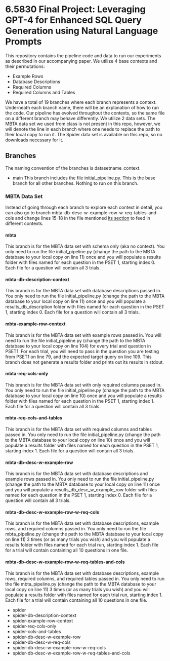# 6.5830 Final Project: Leveraging GPT-4 for Enhanced SQL Query Generation using Natural Language Prompts

This repository contains the pipeline code and data to run our experiments as described in our accompanying paper. We utilize 4 base contexts and their permutations:
- Example Rows
- Database Descriptions
- Required Columns
- Required Columns and Tables

We have a total of 19 branches where each branch represents a context. Underneath each branch name, there will be an explanation of how to run the code. Our pipeline has evolved throughout the contexts, so the same file on a different branch may behave differently. We utilize 2 data sets. The MBTA data set we used from class is not present in this repo, however, we will denote the line in each branch where one needs to replace the path to their local copy to run it. The Spider data set is available on this repo, so no downloads necessary for it.

## Branches
The naming convention of the branches is datasetname_context.
- main
This branch includes the file initial_pipeline.py. This is the base branch for all other branches. Nothing to run on this branch.

### MBTA Data Set
Instead of going through each branch to explore each context in detail, you can also go to branch mbta-db-desc-w-example-row-w-req-tables-and-cols and change lines 15-18 in the file mentioned [its section](#mbta-db-desc-w-example-row-w-req-tables-and-cols) to feed in different contexts.
#### mbta
This branch is for the MBTA data set with schema only (aka no context). You only need to run the file initial_pipeline.py (change the path to the MBTA database to your local copy on line 11) once and you will populate a results folder with files named for each question in the PSET 1, starting index 0. Each file for a question will contain all 3 trials. 
#### mbta-db-description-context
This branch is for the MBTA data set with database descriptions passed in. You only need to run the file initial_pipeline.py (change the path to the MBTA database to your local copy on line 11) once and you will populate a results_db_description folder with files named for each question in the PSET 1, starting index 0. Each file for a question will contain all 3 trials. 
#### mbta-example-row-context
This branch is for the MBTA data set with example rows passed in. You will need to run the file initial_pipeline.py (change the path to the MBTA database to your local copy on line 104) for every trial and question in PSET1. For each trial, you will need to pass in the question you are testing from PSET1 on line 79, and the expected target query on line 109. This branch does not generate a results folder and prints out its results in stdout. 
#### mbta-req-cols-only
This branch is for the MBTA data set with only required columns passed in. You only need to run the file initial_pipeline.py (change the path to the MBTA database to your local copy on line 10) once and you will populate a results folder with files named for each question in the PSET 1, starting index 1. Each file for a question will contain all 3 trials. 
#### mbta-req-cols-and-tables
This branch is for the MBTA data set with required columns and tables passed in. You only need to run the file initial_pipeline.py (change the path to the MBTA database to your local copy on line 10) once and you will populate a results folder with files named for each question in the PSET 1, starting index 1. Each file for a question will contain all 3 trials.
#### mbta-db-desc-w-example-row
This branch is for the MBTA data set with database descriptions and example rows passed in. You only need to run the file initial_pipeline.py (change the path to the MBTA database to your local copy on line 11) once and you will populate a results_db_desc_w_example_row folder with files named for each question in the PSET 1, starting index 0. Each file for a question will contain all 3 trials. 
#### mbta-db-desc-w-example-row-w-req-cols
This branch is for the MBTA data set with database descriptions, example rows, and required columns passed in. You only need to run the file mbta_pipeline.py (change the path to the MBTA database to your local copy on line 11) 3 times (or as many trials you wish) and you will populate a results folder with files named for each trial run, starting index 1. Each file for a trial will contain containing all 10 questions in one file.
#### mbta-db-desc-w-example-row-w-req-tables-and-cols
This branch is for the MBTA data set with database descriptions, example rows, required columns, and required tables passed in. You only need to run the file mbta_pipeline.py (change the path to the MBTA database to your local copy on line 11) 3 times (or as many trials you wish) and you will populate a results folder with files named for each trial run, starting index 1. Each file for a trial will contain containing all 10 questions in one file. 
- spider
- spider-db-description-context
- spider-example-row-context
- spider-req-cols-only
- spider-cols-and-tables
- spider-db-desc-w-example-row
- spider-db-desc-w-req-cols
- spider-db-desc-w-example-row-w-req-cols
- spider-db-desc-w-example-row-w-req-tables-and-cols
